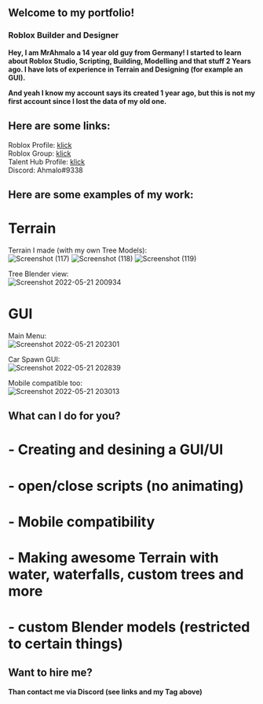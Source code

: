 ## Welcome to my portfolio!

### Roblox Builder and Designer

**Hey, I am MrAhmalo a 14 year old guy from Germany!
I started to learn about Roblox Studio, Scripting, Building, Modelling and that stuff 2 Years ago.
I have lots of experience in Terrain and Designing (for example an GUI).**

**And yeah I know my account says its created 1 year ago, but this is not my first account since I lost the data of my old one.**


## Here are some links:  
Roblox Profile: [klick](https://www.roblox.com/users/2462407905/profile)   
Roblox Group: [klick](https://www.roblox.com/groups/10279185/Golegana)   
Talent Hub Profile: [klick](https://talent.roblox.com/creators/2462407905)     
Discord: Ahmalo#9338     

## Here are some examples of my work:

# Terrain   

Terrain I made (with my own Tree Models):      
![Screenshot (117)](https://user-images.githubusercontent.com/98891212/169664192-b6304875-db52-450f-a73d-d485d1134c23.png)
![Screenshot (118)](https://user-images.githubusercontent.com/98891212/169664193-57ed04c2-6c32-4b94-89ea-2138a75e004f.png)
![Screenshot (119)](https://user-images.githubusercontent.com/98891212/169664194-8a0bd610-d2f0-49e8-bbb1-6581da8c9c10.png)


Tree Blender view:    
![Screenshot 2022-05-21 200934](https://user-images.githubusercontent.com/98891212/169664270-8000b99b-a1e2-4574-bc53-630c8a7f40e7.png)  


# GUI  

Main Menu:  
![Screenshot 2022-05-21 202301](https://user-images.githubusercontent.com/98891212/169664717-7fc39069-b985-4409-82d6-6da8b70cf9b8.png)   

Car Spawn GUI:  
![Screenshot 2022-05-21 202839](https://user-images.githubusercontent.com/98891212/169664715-9731d042-59f0-4f5c-b17a-a529d61e911a.png)  

Mobile compatible too:  
![Screenshot 2022-05-21 203013](https://user-images.githubusercontent.com/98891212/169665420-408993fe-3e0b-4fe0-bd10-4399abc503b1.png)  

## What can I do for you?  

# - Creating and desining a GUI/UI  
# - open/close scripts (no animating)  
# - Mobile compatibility  
# - Making awesome Terrain with water, waterfalls, custom trees and more  
# - custom Blender models (restricted to certain things)  

## Want to hire me?  

**Than contact me via Discord (see links and my Tag above)**  
